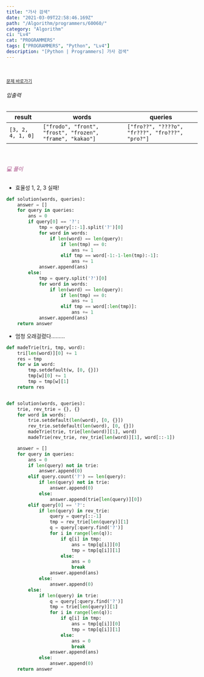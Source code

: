 ```yaml
---
title: "가사 검색"
date: "2021-03-09T22:58:46.169Z"
path: "/Algorithm/programmers/60060/"
category: "Algorithm"
ci: "Lv4"
cat: "PROGRAMMERS"
tags: ["PROGRAMMERS", "Python", "Lv4"]
description: "[Python | Programmers] 가사 검색"
---
```


<br />

<a href="https://programmers.co.kr/learn/courses/30/lessons/60060"><small>문제 바로가기</small></a>

###### 입출력

| result            | words                                                     | queries                                         |
| ----------------- | --------------------------------------------------------- | ----------------------------------------------- |
| `[3, 2, 4, 1, 0]` | `["frodo", "front", "frost", "frozen", "frame", "kakao"]` | `["fro??", "????o", "fr???", "fro???", "pro?"]` |

<br />

##### <h5 style="color:#C587AE;">💻 풀이</h5>

* 효율성 1, 2, 3 실패!

```python
def solution(words, queries):
    answer = []
    for query in queries:
        ans = 0
        if query[0] == '?':
            tmp = query[::-1].split('?')[0]
            for word in words:
                if len(word) == len(query):
                    if len(tmp) == 0:
                        ans += 1
                    elif tmp == word[-1:-1-len(tmp):-1]:
                        ans += 1
            answer.append(ans)
        else:
            tmp = query.split('?')[0]
            for word in words:
                if len(word) == len(query):
                    if len(tmp) == 0:
                        ans += 1
                    elif tmp == word[:len(tmp)]:
                        ans += 1
            answer.append(ans)
    return answer
```

* 엄청 오래걸렸다.........

```python
def madeTrie(tri, tmp, word):
    tri[len(word)][0] += 1
    res = tmp
    for w in word:
        tmp.setdefault(w, [0, {}])
        tmp[w][0] += 1
        tmp = tmp[w][1]
    return res


def solution(words, queries):
    trie, rev_trie = {}, {}
    for word in words:
        trie.setdefault(len(word), [0, {}])
        rev_trie.setdefault(len(word), [0, {}])
        madeTrie(trie, trie[len(word)][1], word)
        madeTrie(rev_trie, rev_trie[len(word)][1], word[::-1])

    answer = []
    for query in queries:
        ans = 0
        if len(query) not in trie:
            answer.append(0)
        elif query.count('?') == len(query):
            if len(query) not in trie:
                answer.append(0)
            else:
                answer.append(trie[len(query)][0])
        elif query[0] == '?':
            if len(query) in rev_trie:
                query = query[::-1]
                tmp = rev_trie[len(query)][1]
                q = query[:query.find('?')]
                for i in range(len(q)):
                    if q[i] in tmp:
                        ans = tmp[q[i]][0]
                        tmp = tmp[q[i]][1]
                    else:
                        ans = 0
                        break
                answer.append(ans)
            else:
                answer.append(0)
        else:
            if len(query) in trie:
                q = query[:query.find('?')]
                tmp = trie[len(query)][1]
                for i in range(len(q)):
                    if q[i] in tmp:
                        ans = tmp[q[i]][0]
                        tmp = tmp[q[i]][1]
                    else:
                        ans = 0
                        break
                answer.append(ans)
            else:
                answer.append(0)
    return answer
```

<br />

